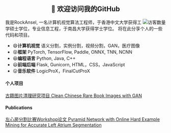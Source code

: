<h2 align="center">👋 欢迎访问我的GitHub</h2>
<p align="center">
</p>

<img align='right' src="https://profile-counter.glitch.me/rockansel/count.svg" alt="访客数量"/>

我是RockAnsel, 一名计算机视觉算法工程师，于香港中文大学获得工学硕士学位，专业信息工程，于南昌大学获得学士学位。
将在此分享个人的一些代码和项目。


- 😄**计算机视觉** 语义分割，实例分割，视频分割，GAN，医疗图像 
- 😝**框架** PyTorch, TensorFlow, Paddle, ONNX, TNN, NCNN 
- 😆**编程语言** Python, Java, C++
- 😃**前端后端** Flask, Gunicorn, HTML，CSS，JavaScript
- 😛**音乐软件** LogicProX，FinalCutProX  

#### 个人项目

[古籍图片清理研究项目 Clean Chinese Rare Book Images with GAN](https://github.com/RockAnsel/Clean-Chinese-Rare-Book-Images-with-GAN/blob/main/README.md)


#### Publications

[左心房分割比赛Workshop论文 Pyramid Network with Online Hard Example Mining for Accurate Left Atrium Segmentation](https://github.com/RockAnsel/Left_Atrium_Segmentation/blob/main/README.md)


<!--
**RockAnsel/RockAnsel** is a ✨ _special_ ✨ repository because its `README.md` (this file) appears on your GitHub profile.

Here are some ideas to get you started:

- 🔭 I’m currently working on ...
- 🌱 I’m currently learning ...
- 👯 I’m looking to collaborate on ...
- 🤔 I’m looking for help with ...
- 💬 Ask me about ...
- 📫 How to reach me: ...
- 😄 Pronouns: ...
- ⚡ Fun fact: ...
-->
